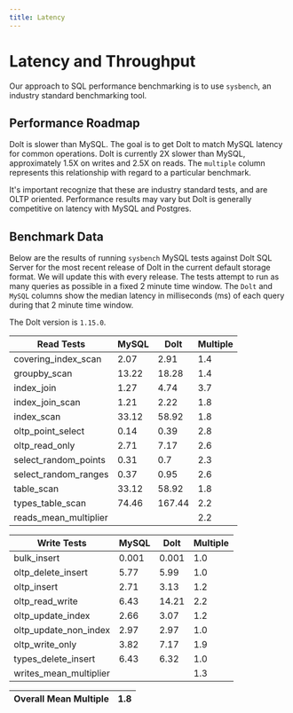 ```yaml
---
title: Latency
---
```


# Latency and Throughput

Our approach to SQL performance benchmarking is to use `sysbench`, an
industry standard benchmarking tool.

## Performance Roadmap

Dolt is slower than MySQL. The goal is to get Dolt to match 
MySQL latency for common operations. Dolt is currently 2X slower 
than MySQL, approximately 1.5X on writes and 2.5X on reads. The 
`multiple` column represents this relationship with regard to a 
particular benchmark.

It's important recognize that these are industry standard tests, and
are OLTP oriented. Performance results may vary but Dolt is 
generally competitive on latency with MySQL and Postgres.

## Benchmark Data

Below are the results of running `sysbench` MySQL tests against Dolt
SQL Server for the most recent release of Dolt in the current default 
storage format. We will update this with every release. The tests 
attempt to run as many queries as possible in a fixed 2 minute time 
window. The `Dolt` and `MySQL` columns show the median latency in 
milliseconds (ms) of each query during that 2 minute time window.

The Dolt version is `1.15.0`.

<!-- START___DOLT___LATENCY_RESULTS_TABLE -->
|       Read Tests        | MySQL |  Dolt  | Multiple |
|-------------------------|-------|--------|----------|
| covering\_index\_scan   |  2.07 |   2.91 |      1.4 |
| groupby\_scan           | 13.22 |  18.28 |      1.4 |
| index\_join             |  1.27 |   4.74 |      3.7 |
| index\_join\_scan       |  1.21 |   2.22 |      1.8 |
| index\_scan             | 33.12 |  58.92 |      1.8 |
| oltp\_point\_select     |  0.14 |   0.39 |      2.8 |
| oltp\_read\_only        |  2.71 |   7.17 |      2.6 |
| select\_random\_points  |  0.31 |    0.7 |      2.3 |
| select\_random\_ranges  |  0.37 |   0.95 |      2.6 |
| table\_scan             | 33.12 |  58.92 |      1.8 |
| types\_table\_scan      | 74.46 | 167.44 |      2.2 |
| reads\_mean\_multiplier |       |        |      2.2 |

|       Write Tests        | MySQL | Dolt  | Multiple |
|--------------------------|-------|-------|----------|
| bulk\_insert             | 0.001 | 0.001 |      1.0 |
| oltp\_delete\_insert     |  5.77 |  5.99 |      1.0 |
| oltp\_insert             |  2.71 |  3.13 |      1.2 |
| oltp\_read\_write        |  6.43 | 14.21 |      2.2 |
| oltp\_update\_index      |  2.66 |  3.07 |      1.2 |
| oltp\_update\_non\_index |  2.97 |  2.97 |      1.0 |
| oltp\_write\_only        |  3.82 |  7.17 |      1.9 |
| types\_delete\_insert    |  6.43 |  6.32 |      1.0 |
| writes\_mean\_multiplier |       |       |      1.3 |

| Overall Mean Multiple | 1.8 |
|-----------------------|-----|
<!-- END___DOLT___LATENCY_RESULTS_TABLE -->
<br/>
